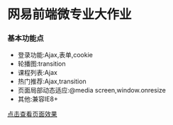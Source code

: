 # 网易前端微专业大作业 
### 基本功能点
* 登录功能:Ajax,表单,cookie
* 轮播图:transition
* 课程列表:Ajax
* 热门推荐:Ajax,transition
* 页面局部动态适应:@media screen,window.onresize
* 其他:兼容IE8+

[点击查看页面效果](https://jxr0610.github.io/Netease-Edu/)
